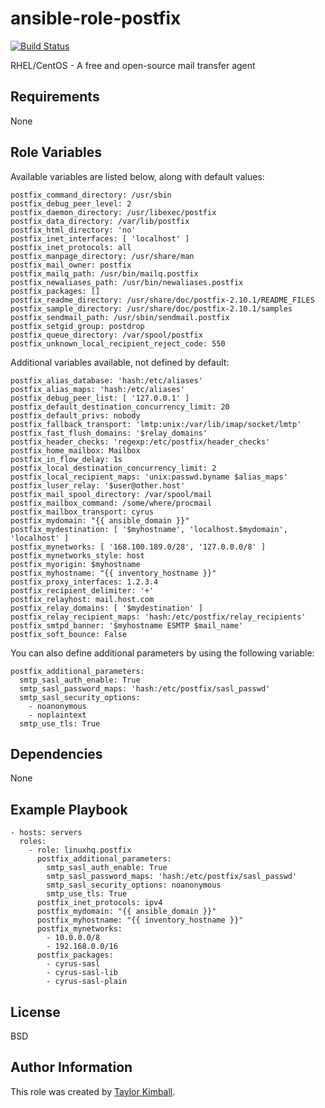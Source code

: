 # ansible-role-postfix

[![Build Status](https://travis-ci.org/linuxhq/ansible-role-postfix.svg?branch=master)](https://travis-ci.org/linuxhq/ansible-role-postfix)

RHEL/CentOS - A free and open-source mail transfer agent

## Requirements

None

## Role Variables

Available variables are listed below, along with default values:

    postfix_command_directory: /usr/sbin
    postfix_debug_peer_level: 2
    postfix_daemon_directory: /usr/libexec/postfix
    postfix_data_directory: /var/lib/postfix
    postfix_html_directory: 'no'
    postfix_inet_interfaces: [ 'localhost' ]
    postfix_inet_protocols: all
    postfix_manpage_directory: /usr/share/man
    postfix_mail_owner: postfix
    postfix_mailq_path: /usr/bin/mailq.postfix
    postfix_newaliases_path: /usr/bin/newaliases.postfix
    postfix_packages: []
    postfix_readme_directory: /usr/share/doc/postfix-2.10.1/README_FILES
    postfix_sample_directory: /usr/share/doc/postfix-2.10.1/samples
    postfix_sendmail_path: /usr/sbin/sendmail.postfix
    postfix_setgid_group: postdrop
    postfix_queue_directory: /var/spool/postfix
    postfix_unknown_local_recipient_reject_code: 550

Additional variables available, not defined by default:

    postfix_alias_database: 'hash:/etc/aliases'
    postfix_alias_maps: 'hash:/etc/aliases'
    postfix_debug_peer_list: [ '127.0.0.1' ]
    postfix_default_destination_concurrency_limit: 20
    postfix_default_privs: nobody
    postfix_fallback_transport: 'lmtp:unix:/var/lib/imap/socket/lmtp'
    postfix_fast_flush_domains: '$relay_domains'
    postfix_header_checks: 'regexp:/etc/postfix/header_checks'
    postfix_home_mailbox: Mailbox
    postfix_in_flow_delay: 1s
    postfix_local_destination_concurrency_limit: 2
    postfix_local_recipient_maps: 'unix:passwd.byname $alias_maps'
    postfix_luser_relay: '$user@other.host'
    postfix_mail_spool_directory: /var/spool/mail
    postfix_mailbox_command: /some/where/procmail
    postfix_mailbox_transport: cyrus
    postfix_mydomain: "{{ ansible_domain }}"
    postfix_mydestination: [ '$myhostname', 'localhost.$mydomain', 'localhost' ]
    postfix_mynetworks: [ '168.100.189.0/28', '127.0.0.0/8' ]
    postfix_mynetworks_style: host
    postfix_myorigin: $myhostname
    postfix_myhostname: "{{ inventory_hostname }}"
    postfix_proxy_interfaces: 1.2.3.4
    postfix_recipient_delimiter: '+'
    postfix_relayhost: mail.host.com
    postfix_relay_domains: [ '$mydestination' ]
    postfix_relay_recipient_maps: 'hash:/etc/postfix/relay_recipients'
    postfix_smtpd_banner: '$myhostname ESMTP $mail_name'
    postfix_soft_bounce: False

You can also define additional parameters by using the following variable:

    postfix_additional_parameters:
      smtp_sasl_auth_enable: True
      smtp_sasl_password_maps: 'hash:/etc/postfix/sasl_passwd'
      smtp_sasl_security_options:
        - noanonymous
        - noplaintext
      smtp_use_tls: True

## Dependencies

None

## Example Playbook

    - hosts: servers
      roles:
        - role: linuxhq.postfix
          postfix_additional_parameters:
            smtp_sasl_auth_enable: True
            smtp_sasl_password_maps: 'hash:/etc/postfix/sasl_passwd'
            smtp_sasl_security_options: noanonymous
            smtp_use_tls: True
          postfix_inet_protocols: ipv4
          postfix_mydomain: "{{ ansible_domain }}"
          postfix_myhostname: "{{ inventory_hostname }}"
          postfix_mynetworks:
            - 10.0.0.0/8
            - 192.168.0.0/16
          postfix_packages:
            - cyrus-sasl
            - cyrus-sasl-lib
            - cyrus-sasl-plain

## License

BSD

## Author Information

This role was created by [Taylor Kimball](http://www.linuxhq.org).
